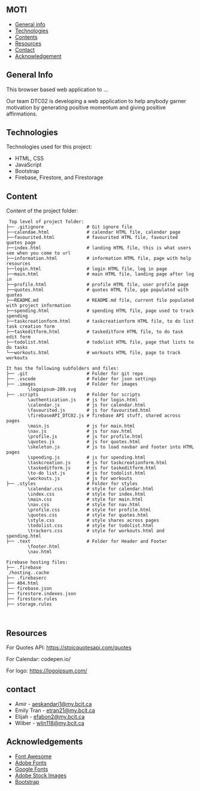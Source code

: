 ## MOTI

* [General info](#general-info)
* [Technologies](#technologies)
* [Contents](#content)
* [Resources](#reources)
* [Contact](#contact)
* [Acknowledgement](#acknowledgements)

## General Info

This browser based web application to ...

Our team DTC02 is developing a web application to help anybody garner motivation by generating positive momentum and giving positive affirmations.

## Technologies

Technologies used for this project:

* HTML, CSS
* JavaScript
* Bootstrap
* Firebase, Firestore, and Firestorage

## Content

Content of the project folder:

```
 Top level of project folder:  
├── .gitignore                # Git ignore file
├──calendae.html              # calendar HTML file, calendar page            
├──favourited.html            # favourited HTML file, favourited quotes page
├──index.html                 # landing HTML file, this is what users see when you come to url
├──information.html           # information HTML file, page with help resources
├──login.html                 # login HTML file, log in page
├──main.html                  # main HTML file, landing page after log in
├──profile.html               # profile HTML file, user profile page
├──quotes.html                # quotes HTML file, pge populated with quotes
├──README.md                  # README.md file, current file populated with project information
├──spending.html              # spending HTML file, page used to track spending
├──taskcreationform.html      # taskcreationform HTML file, to do list task creation form
├──taskeditform.html          # taskeditform HTML file, to do task edit form
├──todolist.html              # todolist HTML file, page that lists to do tasks
└──workouts.html              # workouts HTML file, page to track workouts

It has the following subfolders and files:
├── .git                      # Folder for git repo
├── .vscode                   # Folder for json settings
├── .images                   # Folder for images
        \logoipsum-289.svg        
├── .scripts                  # Folder for scripts
        \authentication.js    # js for login.html
        \calendar.js          # js for calendar.html
        \favourited.js        # js for favourited.html
        \firebaseAPI_DTC02.js # firebase API stuff, shared across pages
        \main.js              # js for main.html
        \nav.js               # js for nav.html
        \profile.js           # js for profile.html
        \quotes.js            # js for quotes.html
        \skeleton.js          # js to load navbar and footer into HTML pages
        \spending.js          # js for spending.html
        \taskcreation.js      # js for taskcreationform.html
        \taskeditform.js      # js for taskeditform.html
        \to-do list.js        # js for todolist.html
        \workouts.js          # js for workouts   
├── .styles                   # Folder for styles
        \calendar.css         # style for calendar.html
        \index.css            # style for index.html
        \main.css             # style for main.html
        \nav.css              # style for nav.html
        \profile.css          # style for profile.html
        \quotes.css           # style for quotes.html
        \style.css            # style shares across pages
        \todolist.css         # style for todolist.html
        \trackers.css         # style for workouts.html and spending.html
├── .text                     # Folder for Header and Footer
        \footer.html
        \nav.html

Firebase hosting files: 
├── .firebase
 /hosting..cache
├── .firebaserc
├── 404.html
├── firebase.json
├── firestore.indexes.json
├── firestore.rules
├── storage.rules



```

## Resources

For Quotes API:
<https://stoicquotesapi.com/quotes>

For Calendar:
codepen.io/

For logo:
<https://logoipsum.com/>

## contact

* Amir - aeskandari1@my.bcit.ca
* Emily Tran - etran21@my.bcit.ca
* Elijah - efabon2@my.bcit.ca
* Wilber - wlin118@my.bcit.ca

## Acknowledgements

* <a href="https://fontawesome.com/">Font Awesome</a>
* <a href="https://fonts.adobe.com/">Adobe Fonts</a>
* <a href="https://fonts.google.com/">Google Fonts</a>
* <a href="https://stock.adobe.com/images">Adobe Stock Images</a>
* <a href="https://getbootstrap.com/">Bootstrap</a>
